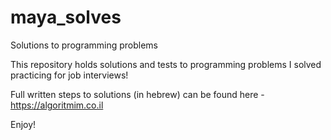 # maya_solves
Solutions to programming problems

This repository holds solutions and tests to programming problems I solved practicing for job interviews!

Full written steps to solutions (in hebrew) can be found here - 
https://algoritmim.co.il

Enjoy!
